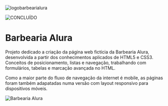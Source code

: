 ![logobarbearialura](https://user-images.githubusercontent.com/107778980/188327790-80a1f6dd-8301-4b55-a675-c376f9ed98ea.png)

![CONCLUÍDO](http://img.shields.io/static/v1?label=STATUS&message=CONCLUÍDO&color=GREEN&style=for-the-badge)

<h1>Barbearia Alura</h1>

<p>Projeto dedicado a criação da página web fictícia da Barbearia Alura, desenvolvida a partir dos conhecimentos aplicados de HTML5 e CSS3. Conceitos de posicionamento, listas e navegação, trabalhando com formulários, tabelas e marcação avançada no HTML.

Como a maior parte do fluxo de navegação da internet é mobile, as páginas foram também adapatadas numa versão com layout responsivo para dispositivos móveis.<p>

![Barbearia Alura](https://user-images.githubusercontent.com/107778980/188992291-1928d206-c387-4bd4-b09d-a1a39f3f60fd.gif)
